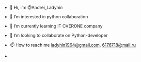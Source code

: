 - 👋 Hi, I’m @Andrei_Ladyhin
- 👀 I’m interested in python collaboration
- 🌱 I’m currently learning IT OVERONE company
- 💞️ I’m looking to collaborate on Python-developer
- 📫 How to reach me ladyhin1964@gmail.com, 6176718@mail.ru

-

<!---
AndreiOver6411/AndreiOver6411 is a ✨ special ✨ repository because its `README.md` (this file) appears on your GitHub profile.
You can click the Preview link to take a look at your changes.
--->

